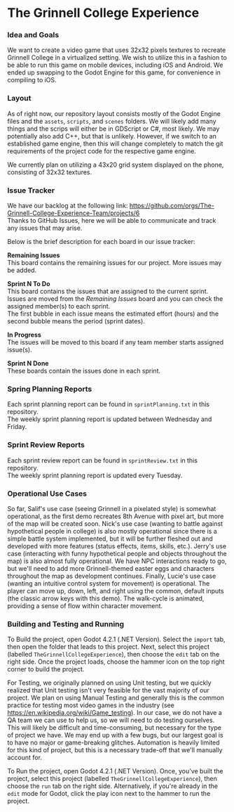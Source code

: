 # The Grinnell College Experience

### Idea and Goals
We want to create a video game that uses 32x32 pixels textures to recreate Grinnell College in a virtualized setting. We wish to utilize this in a fashion to be able to run this game on mobile devices, including iOS and Android. We ended up swapping to the Godot Engine for this game, for convenience in compiling to iOS.

### Layout
As of right now, our repository layout consists mostly of the Godot Engine files and the `assets`, `scripts`, and `scenes` folders. We will likely add many things and the scrips will either be in GDScript or C#, most likely. We may potentially also add C++, but that is unlikely. However, if we switch to an established game engine, then this will change completely to match the git requirements of the project code for the respective game engine.

We currently plan on utilizing a 43x20 grid system displayed on the phone, consisting of 32x32 textures.

### Issue Tracker
We have our backlog at the following link: https://github.com/orgs/The-Grinnell-College-Experience-Team/projects/6 <br>
Thanks to GitHub Issues, here we will be able to communicate and track any issues that may arise.

Below is the brief description for each board in our issue tracker:

**Remaining Issues** <br>
This board contains the remaining issues for our project. More issues may be added.

**Sprint N To Do** <br>
This board contains the issues that are assigned to the current sprint. <br>
Issues are moved from the *Remaining Issues* board and you can check the assigned member(s) to each sprint. <br>
The first bubble in each issue means the estimated effort (hours) and the second bubble means the period (sprint dates).

**In Progress** <br>
The issues will be moved to this board if any team member starts assigned issue(s).

**Sprint N Done** <br>
These boards contain the issues done in each sprint.


### Spring Planning Reports
Each sprint planning report can be found in `sprintPlanning.txt` in this repository. <br>
The weekly sprint planning report is updated between Wednesday and Friday.

### Sprint Review Reports
Each sprint review report can be found in `sprintReview.txt` in this repository. <br>
The weekly sprint planning report is updated every Tuesday.

### Operational Use Cases
So far, Salif's use case (seeing Grinnell in a pixelated style) is somewhat operational, as the first demo recreates 8th Avenue with pixel art, but more of the map will be created soon. Nick's use case (wanting to battle against hypothetical people in college) is also mostly operational since there is a simple battle system implemented, but it will be further fleshed out and developed with more features (status effects, items, skills, etc.). Jerry's use case (interacting with funny hypothetical people and objects throughout the map) is also almost fully operational. We have NPC interactions ready to go, but we'll need to add more Grinnell-themed easter eggs and characters throughout the map as development continues. Finally, Lucie's use case (wanting an intuitive control system for movement) is operational. The player can move up, down, left, and right using the common, default inputs (the classic arrow keys with this demo). The walk-cycle is animated, providing a sense of flow within character movement.   

### Building and Testing and Running
To Build the project, open Godot 4.2.1 (.NET Version). Select the `import` tab, then open the folder that leads to this project. Next, select this project (labelled  `TheGrinnellCollegeExperience`), then choose the `edit` tab on the right side. Once the project loads, choose the hammer icon on the top right corner to build the project.

For Testing, we originally planned on using Unit testing, but we quickly realized that Unit testing isn't very feasible for the vast majority of our project. We plan on using Manual Testing and generally this is the common practice for testing most video games in the industry (see https://en.wikipedia.org/wiki/Game_testing). In our case, we do not have a QA team we can use to help us, so we will need to do testing ourselves. This will likely be difficult and time-consuming, but necessary for the type of project we have. We may end up with a few bugs, but our largest goal is to have no major or game-breaking glitches. Automation is heavily limited for this kind of project, but this is a necessary trade-off that we'll manually account for.

To Run the project, open Godot 4.2.1 (.NET Version). Once, you've built the project, select this project (labelled  `TheGrinnellCollegeExperience`), then choose the `run` tab on the right side. Alternatively, if you're already in the `edit` mode for Godot, click the play icon next to the hammer to run the project.
